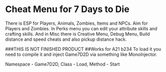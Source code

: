# Cheat Menu for 7 Days to Die

There is ESP for Players, Animals, Zombies, Items and NPCs.
Aim for Players and Zombies.
In Perks menu you can edit your attribute skills and crafting skills.
And in Misc there is Creative Menu, Debug Menu, Build distance and speed cheats and also pickup distance hack.

###THIS IS NOT FINISHED PRODUCT
##Works for A21 b234
To load it you need to compile it and inject Game7D2D via something like MonoInjector.

Namespace - Game7D2D, Class - Load, Method - Start
